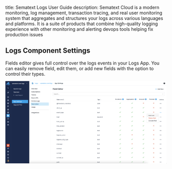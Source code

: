 title: Sematext Logs User Guide
description: Sematext Cloud is a modern monitoring, log management, transaction tracing, and real user monitoring system that aggregates and structures your logs across various languages and platforms. It is a suite of products that combine high-quality logging experience with other monitoring and alerting devops tools helping fix production issues

## Logs Component Settings

Fields editor gives full control over the logs events in your Logs App. You can easily remove field, edit them, or add new fields with the option to control their types. 

![Fields Editor](../images/guide/logs/logs-fields-editor.png)